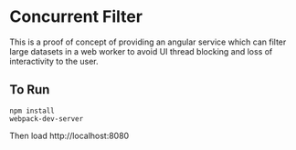 # Concurrent Filter

This is a proof of concept of providing an angular service which can filter large datasets in a web worker to avoid UI thread blocking and loss of interactivity to the user.

## To Run
```
npm install
webpack-dev-server
```

Then load http://localhost:8080